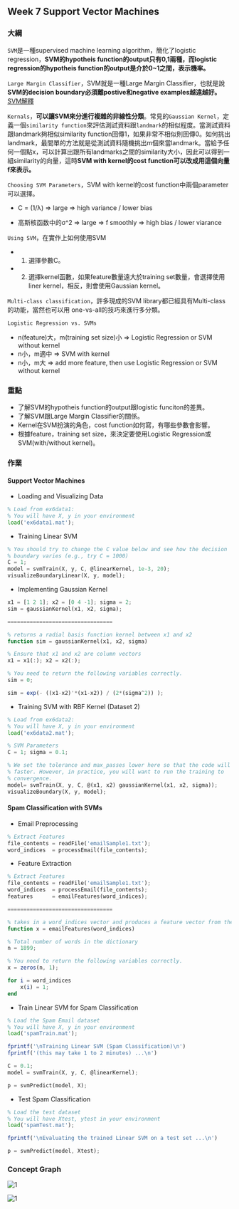 ## Week 7 Support Vector Machines

### 大綱
`SVM`是一種supervised machine learning algorithm，簡化了logistic regression，**SVM的hypotheis function的output只有0,1兩種，而logistic regression的hypotheis function的output是介於0~1之間，表示機率。**

`Large Margin Classifier`，SVM就是一種Large Margin Classifier，也就是說**SVM的decision boundary必須離postive和negative examples越遠越好。** [SVM解釋](https://www.zhihu.com/question/21094489)

`Kernals`，**可以讓SVM來分進行複雜的非線性分類**。常見的`Gaussian Kernel`，定義一個`similarity function`來評估測試資料跟`landmark`的相似程度。當測試資料跟landmark夠相似similarity function回傳1，如果非常不相似則回傳0。如何挑出landmark，最間單的方法就是從測試資料隨機挑出m個來當landmark。當給予任何一個點x，可以計算出跟所有landmarks之間的similarity大小，因此可以得到一組similarity的向量，這時**SVM with kernel的cost function可以改成用這個向量f來表示。**

`Choosing SVM Parameters`，SVM with kernel的cost function中兩個parameter可以選擇。

* C = (1/λ) => large => high variance / lower bias
            
* 高斯核函数中的σ^2 => large => f smoothly => high bias / lower viarance

`Using SVM`，在實作上如何使用SVM

* 1. 選擇參數C。
* 2. 選擇kernel函數，如果feature數量遠大於training set數量，會選擇使用liner kernel，相反，則會使用Gaussian kernel。 

`Multi-class classification`，許多現成的SVM library都已經具有Multi-class的功能，當然也可以用 one-vs-all的技巧來進行多分類。

`Logistic Regression vs. SVMs`

* n(feature)大，m(training set size)小 => Logistic Regression or SVM without kernel
* n小，m適中 => SVM with kernel
* n小，m大 => add more feature, then use Logistic Regression or SVM without kernel

### 重點

* 了解SVM的hypotheis function的output跟logistic funciton的差異。
* 了解SVM跟Large Margin Classifier的關係。
* Kernel在SVM扮演的角色，cost function如何寫，有哪些參數會影響。
* 根據feature，training set size，來決定要使用Logistic Regression或SVM(with/without kernel)。

### 作業

#### Support Vector Machines

* Loading and Visualizing Data

```octave
% Load from ex6data1: 
% You will have X, y in your environment
load('ex6data1.mat');
```

* Training Linear SVM

```octave
% You should try to change the C value below and see how the decision
% boundary varies (e.g., try C = 1000)
C = 1;
model = svmTrain(X, y, C, @linearKernel, 1e-3, 20);
visualizeBoundaryLinear(X, y, model);
```

* Implementing Gaussian Kernel

```octave
x1 = [1 2 1]; x2 = [0 4 -1]; sigma = 2;
sim = gaussianKernel(x1, x2, sigma);

=================================

% returns a radial basis function kernel between x1 and x2
function sim = gaussianKernel(x1, x2, sigma)

% Ensure that x1 and x2 are column vectors
x1 = x1(:); x2 = x2(:);

% You need to return the following variables correctly.
sim = 0;

sim = exp(- ((x1-x2)'*(x1-x2)) / (2*(sigma^2)) );
```

* Training SVM with RBF Kernel (Dataset 2)

```octave
% Load from ex6data2: 
% You will have X, y in your environment
load('ex6data2.mat');

% SVM Parameters
C = 1; sigma = 0.1;

% We set the tolerance and max_passes lower here so that the code will run
% faster. However, in practice, you will want to run the training to
% convergence.
model= svmTrain(X, y, C, @(x1, x2) gaussianKernel(x1, x2, sigma)); 
visualizeBoundary(X, y, model);

```

#### Spam Classification with SVMs

* Email Preprocessing

```octave
% Extract Features
file_contents = readFile('emailSample1.txt');
word_indices  = processEmail(file_contents);

```

* Feature Extraction

```octave
% Extract Features
file_contents = readFile('emailSample1.txt');
word_indices  = processEmail(file_contents);
features      = emailFeatures(word_indices);

=================================

% takes in a word_indices vector and produces a feature vector from the word indices
function x = emailFeatures(word_indices)

% Total number of words in the dictionary
n = 1899;

% You need to return the following variables correctly.
x = zeros(n, 1);

for i = word_indices
	x(i) = 1;
end

```

* Train Linear SVM for Spam Classification

```octave
% Load the Spam Email dataset
% You will have X, y in your environment
load('spamTrain.mat');

fprintf('\nTraining Linear SVM (Spam Classification)\n')
fprintf('(this may take 1 to 2 minutes) ...\n')

C = 0.1;
model = svmTrain(X, y, C, @linearKernel);

p = svmPredict(model, X);
```

* Test Spam Classification

```octave
% Load the test dataset
% You will have Xtest, ytest in your environment
load('spamTest.mat');

fprintf('\nEvaluating the trained Linear SVM on a test set ...\n')

p = svmPredict(model, Xtest);
```

### Concept Graph

![1](https://github.com/htaiwan/note-andrew-machine-learning/blob/master/Concept%20Graph/Week7/1.png)

![1](https://github.com/htaiwan/note-andrew-machine-learning/blob/master/Concept%20Graph/Week7/2.png)

